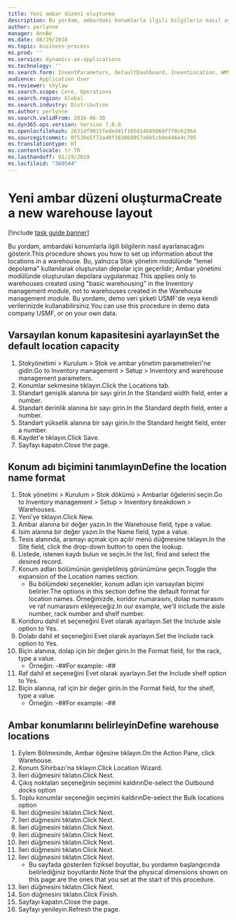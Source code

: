 ```yaml
---
title: Yeni ambar düzeni oluşturma
description: Bu yordam, ambardaki konumlarla ilgili bilgilerin nasıl ayarlanacağını gösterir.
author: perlynne
manager: AnnBe
ms.date: 08/29/2018
ms.topic: business-process
ms.prod: ''
ms.service: dynamics-ax-applications
ms.technology: ''
ms.search.form: InventParameters, DefaultDashboard, InventLocation, WMSLocationWizard
audience: Application User
ms.reviewer: shylaw
ms.search.scope: Core, Operations
ms.search.region: Global
ms.search.industry: Distribution
ms.author: perlynne
ms.search.validFrom: 2016-06-30
ms.dyn365.ops.version: Version 7.0.0
ms.openlocfilehash: 26314f9015feded41f105814b85069fff0c62964
ms.sourcegitcommit: 0f530e5f72a40f383868957a6b5cb0e446e4c795
ms.translationtype: HT
ms.contentlocale: tr-TR
ms.lasthandoff: 01/29/2019
ms.locfileid: "360544"
---
```

# <a name="create-a-new-warehouse-layout"></a><span data-ttu-id="aca16-103">Yeni ambar düzeni oluşturma</span><span class="sxs-lookup"><span data-stu-id="aca16-103">Create a new warehouse layout</span></span>

[!include [task guide banner](../../includes/task-guide-banner.md)]

<span data-ttu-id="aca16-104">Bu yordam, ambardaki konumlarla ilgili bilgilerin nasıl ayarlanacağını gösterir.</span><span class="sxs-lookup"><span data-stu-id="aca16-104">This procedure shows you how to set up information about the locations in a warehouse.</span></span> <span data-ttu-id="aca16-105">Bu, yalnızca Stok yönetim modülünde "temel depolama" kullanılarak oluşturulan depolar için geçerlidir; Ambar yönetimi modülünde oluşturulan depolara uygulanmaz.</span><span class="sxs-lookup"><span data-stu-id="aca16-105">This applies only to warehouses created using "basic warehousing" in the Inventory management module, not to warehouses created in the Warehouse management module.</span></span> <span data-ttu-id="aca16-106">Bu yordamı, demo veri şirketi USMF'de veya kendi verilerinizde kullanabilirsiniz.</span><span class="sxs-lookup"><span data-stu-id="aca16-106">You can use this procedure in demo data company USMF, or on your own data.</span></span>


## <a name="set-the-default-location-capacity"></a><span data-ttu-id="aca16-107">Varsayılan konum kapasitesini ayarlayın</span><span class="sxs-lookup"><span data-stu-id="aca16-107">Set the default location capacity</span></span>
1. <span data-ttu-id="aca16-108">Stokyönetimi > Kurulum > Stok ve ambar yönetim parametreleri'ne gidin.</span><span class="sxs-lookup"><span data-stu-id="aca16-108">Go to Inventory management > Setup > Inventory and warehouse management parameters.</span></span>
2. <span data-ttu-id="aca16-109">Konumlar sekmesine tıklayın.</span><span class="sxs-lookup"><span data-stu-id="aca16-109">Click the Locations tab.</span></span>
3. <span data-ttu-id="aca16-110">Standart genişlik alanına bir sayı girin.</span><span class="sxs-lookup"><span data-stu-id="aca16-110">In the Standard width field, enter a number.</span></span>
4. <span data-ttu-id="aca16-111">Standart derinlik alanına bir sayı girin.</span><span class="sxs-lookup"><span data-stu-id="aca16-111">In the Standard depth field, enter a number.</span></span>
5. <span data-ttu-id="aca16-112">Standart yükselik alanına bir sayı girin.</span><span class="sxs-lookup"><span data-stu-id="aca16-112">In the Standard height field, enter a number.</span></span>
6. <span data-ttu-id="aca16-113">Kaydet'e tıklayın.</span><span class="sxs-lookup"><span data-stu-id="aca16-113">Click Save.</span></span>
7. <span data-ttu-id="aca16-114">Sayfayı kapatın.</span><span class="sxs-lookup"><span data-stu-id="aca16-114">Close the page.</span></span>

## <a name="define-the-location-name-format"></a><span data-ttu-id="aca16-115">Konum adı biçimini tanımlayın</span><span class="sxs-lookup"><span data-stu-id="aca16-115">Define the location name format</span></span>
1. <span data-ttu-id="aca16-116">Stok yönetimi > Kurulum > Stok dökümü > Ambarlar öğelerini seçin.</span><span class="sxs-lookup"><span data-stu-id="aca16-116">Go to Inventory management > Setup > Inventory breakdown > Warehouses.</span></span>
2. <span data-ttu-id="aca16-117">Yeni'ye tıklayın.</span><span class="sxs-lookup"><span data-stu-id="aca16-117">Click New.</span></span>
3. <span data-ttu-id="aca16-118">Ambar alanına bir değer yazın.</span><span class="sxs-lookup"><span data-stu-id="aca16-118">In the Warehouse field, type a value.</span></span>
4. <span data-ttu-id="aca16-119">İsim alanına bir değer yazın.</span><span class="sxs-lookup"><span data-stu-id="aca16-119">In the Name field, type a value.</span></span>
5. <span data-ttu-id="aca16-120">Tesis alanında, aramayı açmak için açılır menü düğmesine tıklayın.</span><span class="sxs-lookup"><span data-stu-id="aca16-120">In the Site field, click the drop-down button to open the lookup.</span></span>
6. <span data-ttu-id="aca16-121">Listede, istenen kaydı bulun ve seçin.</span><span class="sxs-lookup"><span data-stu-id="aca16-121">In the list, find and select the desired record.</span></span>
7. <span data-ttu-id="aca16-122">Konum adları bölümünün genişletilmiş görünümüne geçin.</span><span class="sxs-lookup"><span data-stu-id="aca16-122">Toggle the expansion of the Location names section.</span></span>
    * <span data-ttu-id="aca16-123">Bu bölümdeki seçenekler, konum adları için varsayılan biçimi belirler.</span><span class="sxs-lookup"><span data-stu-id="aca16-123">The options in this section define the default format for location names.</span></span> <span data-ttu-id="aca16-124">Örneğimizde, koridor numarasını, dolap numarasını ve raf numarasını ekleyeceğiz.</span><span class="sxs-lookup"><span data-stu-id="aca16-124">In our example, we'll include the aisle number, rack number and shelf number.</span></span>  
8. <span data-ttu-id="aca16-125">Koridoru dahil et seçeneğini Evet olarak ayarlayın.</span><span class="sxs-lookup"><span data-stu-id="aca16-125">Set the Include aisle option to Yes.</span></span>
9. <span data-ttu-id="aca16-126">Dolabı dahil et seçeneğini Evet olarak ayarlayın.</span><span class="sxs-lookup"><span data-stu-id="aca16-126">Set the Include rack option to Yes.</span></span> 
10. <span data-ttu-id="aca16-127">Biçin alanına, dolap için bir değer girin.</span><span class="sxs-lookup"><span data-stu-id="aca16-127">In the Format field, for the rack, type a value.</span></span>
    * <span data-ttu-id="aca16-128">Örneğin: -##</span><span class="sxs-lookup"><span data-stu-id="aca16-128">For example: -##</span></span>  
11. <span data-ttu-id="aca16-129">Raf dahil et seçeneğini Evet olarak ayarlayın.</span><span class="sxs-lookup"><span data-stu-id="aca16-129">Set the Include shelf option to Yes.</span></span>
12. <span data-ttu-id="aca16-130">Biçin alanına, raf için bir değer girin.</span><span class="sxs-lookup"><span data-stu-id="aca16-130">In the Format field, for the shelf, type a value.</span></span>
    * <span data-ttu-id="aca16-131">Örneğin: -##</span><span class="sxs-lookup"><span data-stu-id="aca16-131">For example: -##</span></span>  

## <a name="define-warehouse-locations"></a><span data-ttu-id="aca16-132">Ambar konumlarını belirleyin</span><span class="sxs-lookup"><span data-stu-id="aca16-132">Define warehouse locations</span></span>
1. <span data-ttu-id="aca16-133">Eylem Bölmesinde, Ambar öğesine tıklayın.</span><span class="sxs-lookup"><span data-stu-id="aca16-133">On the Action Pane, click Warehouse.</span></span>
2. <span data-ttu-id="aca16-134">Konum Sihirbazı'na tıklayın.</span><span class="sxs-lookup"><span data-stu-id="aca16-134">Click Location Wizard.</span></span>
3. <span data-ttu-id="aca16-135">İleri düğmesini tıklatın.</span><span class="sxs-lookup"><span data-stu-id="aca16-135">Click Next.</span></span>
4. <span data-ttu-id="aca16-136">Çıkış noktaları seçeneğinin seçimini kaldırın</span><span class="sxs-lookup"><span data-stu-id="aca16-136">De-select the Outbound docks option</span></span>
5. <span data-ttu-id="aca16-137">Toplu konumlar seçeneğin seçimini kaldırın</span><span class="sxs-lookup"><span data-stu-id="aca16-137">De-select the Bulk locations option</span></span>
6. <span data-ttu-id="aca16-138">İleri düğmesini tıklatın.</span><span class="sxs-lookup"><span data-stu-id="aca16-138">Click Next.</span></span>
7. <span data-ttu-id="aca16-139">İleri düğmesini tıklatın.</span><span class="sxs-lookup"><span data-stu-id="aca16-139">Click Next.</span></span>
8. <span data-ttu-id="aca16-140">İleri düğmesini tıklatın.</span><span class="sxs-lookup"><span data-stu-id="aca16-140">Click Next.</span></span>
9. <span data-ttu-id="aca16-141">İleri düğmesini tıklatın.</span><span class="sxs-lookup"><span data-stu-id="aca16-141">Click Next.</span></span>
10. <span data-ttu-id="aca16-142">İleri düğmesini tıklatın.</span><span class="sxs-lookup"><span data-stu-id="aca16-142">Click Next.</span></span>
11. <span data-ttu-id="aca16-143">İleri düğmesini tıklatın.</span><span class="sxs-lookup"><span data-stu-id="aca16-143">Click Next.</span></span>
12. <span data-ttu-id="aca16-144">İleri düğmesini tıklatın.</span><span class="sxs-lookup"><span data-stu-id="aca16-144">Click Next.</span></span>
    * <span data-ttu-id="aca16-145">Bu sayfada gösterilen fiziksel boyutlar, bu yordamın başlangıcında belirlediğiniz boyutlardır.</span><span class="sxs-lookup"><span data-stu-id="aca16-145">Note that the physical dimensions shown on this page are the ones that you set at the start of this procedure.</span></span>  
13. <span data-ttu-id="aca16-146">İleri düğmesini tıklatın.</span><span class="sxs-lookup"><span data-stu-id="aca16-146">Click Next.</span></span>
14. <span data-ttu-id="aca16-147">Son düğmesini tıklatın.</span><span class="sxs-lookup"><span data-stu-id="aca16-147">Click Finish.</span></span>
15. <span data-ttu-id="aca16-148">Sayfayı kapatın.</span><span class="sxs-lookup"><span data-stu-id="aca16-148">Close the page.</span></span>
16. <span data-ttu-id="aca16-149">Sayfayı yenileyin.</span><span class="sxs-lookup"><span data-stu-id="aca16-149">Refresh the page.</span></span>

